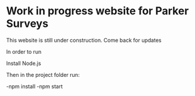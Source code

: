 # Work in progress website for Parker Surveys

This website is still under construction. Come back for updates

In order to run

Install Node.js

Then in the project folder run:

-npm install
-npm start